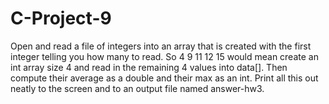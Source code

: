 # C-Project-9

Open and read a file of integers into an array that is created with the first integer telling you how many to read.
So  4  9  11  12  15  would mean create an int array size 4 and read in the remaining 4 values into data[].
Then compute their average as a double and their max  as an int. 
Print all this out neatly to the screen and to an output file named answer-hw3.

